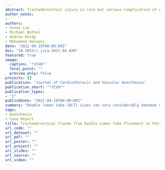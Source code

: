 ```yaml
---
abstract: Tracheobronchial injury is rare but serious complication of double lumen tube (DLT) insertion. Here, we report two cases of tracheal laceration as a complication of DLT placement in patients undergoing lung transplantation and describe the increased risk for airway trauma in this patient population. We make additional suggestions to increase the margin of safety for DLT placement and present the variation of bronchial lumen size between three manufacturers of DLT commonly used in practice, with implications for DLT size selection. We suggest that [CT-guided sizing of DLTs](https://sslou.rbind.io/resources/dlt_sizing/) should be routinely performed, especially for high-risk patients.
author_notes:
-
authors:
- Sunny Lou
- Michael Bethel
- Andrea Reidy
- Mohammad Helwani
date: "2021-04-19T00:00:00Z"
doi: "10.1053/j.jvca.2021.04.020"
featured: true
image:
  caption: '*JCVA*'
  focal_point: ""
  preview_only: false
projects: []
publication: 'Journal of Cardiothoracic and Vascular Anesthesia'
publication_short: "*JCVA*"
publication_types:
- "2"
publishDate: "2021-04-19T00:00:00Z"
summary: "Double lumen tube (DLT) sizes can vary considerably between manufacturers. This can lead to inadvertent oversizing of DLTs, especially if using conventional height/gender based sizing, which can potentially contribute to tracheal injury. We advocate for CT based sizing of DLTs, especially in high risk patients, and for thermal softening of DLTs as routine practice to help prevent tracheobronchial injury."
tags: 
- Anesthesia
- Case Report
title: Tracheobronchial Trauma from Double Lumen Tube Placement in Patients Undergoing Lung Transplantation
url_code: ""
url_dataset: ""
url_pdf: ""
url_poster: ""
url_project: ""
url_slides: ""
url_source: ""
url_video: ""
---
```




